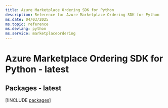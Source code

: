```yaml
---
title: Azure Marketplace Ordering SDK for Python
description: Reference for Azure Marketplace Ordering SDK for Python
ms.date: 04/03/2025
ms.topic: reference
ms.devlang: python
ms.service: marketplaceordering
---
```

# Azure Marketplace Ordering SDK for Python - latest
## Packages - latest
[!INCLUDE [packages](marketplace-ordering-index.md)]